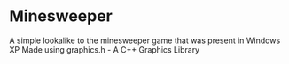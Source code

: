 # Minesweeper
A simple lookalike to the minesweeper game that was present in Windows XP
Made using graphics.h - A C++ Graphics Library
